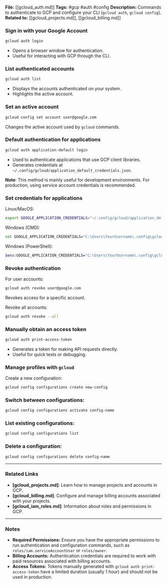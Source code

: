 **File:** [[gcloud_auth.md]]
**Tags:** #gcp #auth #config
**Description:** Commands to authenticate to GCP and configure your CLI (`gcloud auth`, `gcloud config`).
**Related to:** [[gcloud_projects.md]], [[gcloud_billing.md]]

### **Sign in with your Google Account**

```bash
gcloud auth login
```

- Opens a browser window for authentication.
- Useful for interacting with GCP through the CLI.

### **List authenticated accounts**

```bash
gcloud auth list
```

- Displays the accounts authenticated on your system.
- Highlights the active account.

### **Set an active account**

```bash
gcloud config set account user@google.com
```

Changes the active account used by `gcloud` commands.

### **Default authentication for applications**

```bash
gcloud auth application-default login
```

- Used to authenticate applications that use GCP client libraries.
- Generates credentials at `~/.config/gcloud/application_default_credentials.json`.

**Note**: This method is mainly useful for development environments. For production, using service account credentials is recommended.

### **Set credentials for applications**

Linux/MacOS:

```bash
export GOOGLE_APPLICATION_CREDENTIALS="~/.config/gcloud/application_default_credentials.json"
```

Windows (CMD):

```bash
set GOOGLE_APPLICATION_CREDENTIALS="C:\Users\YourUsername\.config\gcloud\application_default_credentials.json"
```

Windows (PowerShell):

```bash
$env:GOOGLE_APPLICATION_CREDENTIALS="C:\Users\YourUsername\.config\gcloud\application_default_credentials.json"
```

### **Revoke authentication**

For user accounts:

```bash
gcloud auth revoke user@google.com
```

Revokes access for a specific account.

Revoke all accounts:

```bash
gcloud auth revoke --all
```

### **Manually obtain an access token**

```bash
gcloud auth print-access-token
```

- Generates a token for making API requests directly.
- Useful for quick tests or debugging.

### **Manage profiles with `gcloud`**

Create a new configuration:

```bash
gcloud config configurations create new-config
```

### **Switch between configurations:**

```bash
gcloud config configurations activate config-name
```

### **List existing configurations:**

```bash
gcloud config configurations list
```

### **Delete a configuration:**

```bash
gcloud config configurations delete config-name
```

---

### **Related Links**

- **[gcloud_projects.md]**: Learn how to manage projects and accounts in GCP.
- **[gcloud_billing.md]**: Configure and manage billing accounts associated with your projects.
- **[gcloud_iam_roles.md]**: Information about roles and permissions in GCP.

---

### **Notes**

- **Required Permissions:** Ensure you have the appropriate permissions to run authentication and configuration commands, such as `roles/iam.serviceAccountUser` or `roles/owner`.
- **Billing Accounts:** Authentication credentials are required to work with paid resources associated with billing accounts.
- **Access Tokens:** Tokens manually generated with `gcloud auth print-access-token` have a limited duration (usually 1 hour) and should not be used in production.
